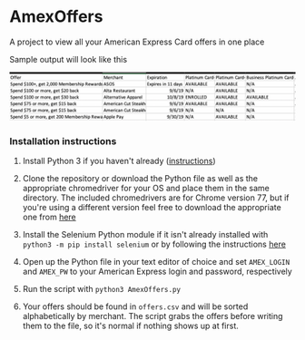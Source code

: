 # AmexOffers

A project to view all your American Express Card offers in one place

Sample output will look like this

<img src="sample_output.png" />

### Installation instructions

1. Install Python 3 if you haven't already ([instructions](https://realpython.com/installing-python/))

2. Clone the repository or download the Python file as well as the appropriate chromedriver for your OS and place them in the same directory. The included chromedrivers are for Chrome version 77, but if you're using a different version feel free to download the appropriate one from [here](https://sites.google.com/a/chromium.org/chromedriver/downloads)

3. Install the Selenium Python module if it isn't already installed with `python3 -m pip install selenium` or by following the instructions [here](https://selenium-python.readthedocs.io/installation.html)


4. Open up the Python file in your text editor of choice and set `AMEX_LOGIN` and `AMEX_PW` to your American Express login and password, respectively

5. Run the script with `python3 AmexOffers.py`

6. Your offers should be found in `offers.csv` and will be sorted alphabetically by merchant. The script grabs the offers before writing them to the file, so it's normal if nothing shows up at first.
